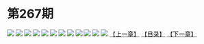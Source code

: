 # 第267期
![](https://mao.mhtupian.com/uploads/img/7563/294724/20170406162948-cd5e0f.jpg)
![](https://mao.mhtupian.com/uploads/img/7563/294724/20170406162949-dbf6be.jpg)
![](https://mao.mhtupian.com/uploads/img/7563/294724/20170406162950-e89ee2.jpg)
![](https://mao.mhtupian.com/uploads/img/7563/294724/20170406162951-f523d0.jpg)
![](https://mao.mhtupian.com/uploads/img/7563/294724/20170406162952-0203e7.jpg)
![](https://mao.mhtupian.com/uploads/img/7563/294724/20170406162952-0e5779.jpg)
![](https://mao.mhtupian.com/uploads/img/7563/294724/20170406162953-1d3e90.jpg)
![](https://mao.mhtupian.com/uploads/img/7563/294724/20170406162955-344600.jpg)
![](https://mao.mhtupian.com/uploads/img/7563/294724/20170406162956-41b59f.jpg)
![](https://mao.mhtupian.com/uploads/img/7563/294724/20170406162956-4d9bf9.jpg)
![](https://mao.mhtupian.com/uploads/img/7563/294724/20170406162957-5aae50.jpg)
![](https://mao.mhtupian.com/uploads/img/7563/294724/20170406162959-79bc45.jpg)
[【上一章】](./15.md)
[【目录】](./READMD.md)
[【下一章】](./17.md)
